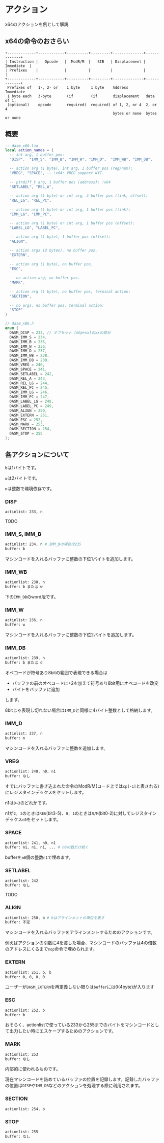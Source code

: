 # アクション

x64のアクションを例として解説

## x64の命令のおさらい

```
+-------------+------------+----------+---------+--------------+-------------+
| Instruction |   Opcode   |  ModR/M  |   SIB   | Displacement |  Immediate  |
| Prefixes    |            |          |         |              |             |
+-------------+------------+----------+---------+--------------+-------------+
 Prefixes of   1-, 2- or    1 byte     1 byte    Address        Immediate
 1 byte each   3-byte       (if        (if       displacement   data of 1,
 (optional)    opcode       required)  required) of 1, 2, or 4  2, or 4
                                                 bytes or none  bytes or none
```

## 概要

```lua
-- dasm_x86.lua
local action_names = {
  -- int arg, 1 buffer pos:
  "DISP",  "IMM_S", "IMM_B", "IMM_W", "IMM_D",  "IMM_WB", "IMM_DB",

  -- action arg (1 byte), int arg, 1 buffer pos (reg/num):
  "VREG", "SPACE", -- !x64: VREG support NYI.
  
  -- ptrdiff_t arg, 1 buffer pos (address): !x64
  "SETLABEL", "REL_A",
  
  -- action arg (1 byte) or int arg, 2 buffer pos (link, offset):
  "REL_LG", "REL_PC",
  
  -- action arg (1 byte) or int arg, 1 buffer pos (link):
  "IMM_LG", "IMM_PC",

  -- action arg (1 byte) or int arg, 1 buffer pos (offset):
  "LABEL_LG", "LABEL_PC",
  
  -- action arg (1 byte), 1 buffer pos (offset):
  "ALIGN",

  -- action args (2 bytes), no buffer pos.
  "EXTERN",
  
  -- action arg (1 byte), no buffer pos.
  "ESC",
  
  -- no action arg, no buffer pos.
  "MARK",
  
  -- action arg (1 byte), no buffer pos, terminal action:
  "SECTION",
  
  -- no args, no buffer pos, terminal action:
  "STOP"
}
```

```cpp
// dasm_x86.h
enum {
  DASM_DISP = 233, // オフセット [ebp+xx]のxxの部分
  DASM_IMM_S = 234,
  DASM_IMM_B = 235,
  DASM_IMM_W = 236,
  DASM_IMM_D = 237,
  DASM_IMM_WB = 238,
  DASM_IMM_DB = 239,
  DASM_VREG = 240,
  DASM_SPACE = 241,
  DASM_SETLABEL = 242,
  DASM_REL_A = 243,
  DASM_REL_LG = 244,
  DASM_REL_PC = 245,
  DASM_IMM_LG = 246,
  DASM_IMM_PC = 247,
  DASM_LABEL_LG = 248,
  DASM_LABEL_PC = 249,
  DASM_ALIGN = 250,
  DASM_EXTERN = 251,
  DASM_ESC = 252,
  DASM_MARK = 253,
  DASM_SECTION = 254,
  DASM_STOP = 255
};
```

## 各アクションについて

`b`は1バイトです。

`w`は2バイトです。

`n`は整数で環境依存です。

### DISP

```sh
actinlist: 233, n
```

TODO

### IMM_S, IMM_B

```sh
actinlist: 234, n # IMM_Bの場合は235
buffer: b
```

マシンコードを入れるバッファに整数の下位1バイトを追加します。

### IMM_WB

```sh
actionlist: 238, n
buffer: b または w
```

下の`IMM_DB`のword版です。

### IMM_W

```sh
actinlist: 236, n
buffer: w
```

マシンコードを入れるバッファに整数の下位2バイトを追加します。

### IMM_DB

```sh
actionlist: 239, n
buffer: b または d
```

オペコードが符号あり8bitの範囲で表現できる場合は

- バッファの前のオペコードに+2を加えて符号あり8bit用にオペコードを改変
- バイトをバッファに追加

します。

8bitじゃ表現し切れない場合は`IMM_D`と同様に4バイト整数として格納します。

### IMM_D

```sh
actinlist: 237, n
buffer: n
```

マシンコードを入れるバッファに整数を追加します。

### VREG

```sh
actionlist: 240, n0, n1
buffer: なし
```

すでにバッファに書き込まれた命令のModR/M(コード上では`cp[-1]`と表される)にレジスタインデックスをセットします。

n1は`0~3`のどれかです。

n1が`2, 3`のときは`REG`(bit3-5)、`0, 1`のときは`R/M`(bit0-2)に対してレジスタインデックス`n0`をセットします。


### SPACE

```sh
actionlist: 241, n0, n1
buffer: n1, n1, n1, ... # n0の数だけ続く
```

bufferを`n0`個の整数`n1`で埋めます。

### SETLABEL

```sh
actionlist: 242
buffer: なし
```

TODO

### ALIGN

```sh
actionlist: 250, b # bはアラインメントの単位を表す
buffer: 不定
```

マシンコードを入れるバッファをアラインメントするためのアクションです。

例えばアクションの引数に4を渡した場合、マシンコードのバッファは4の倍数のアドレスにくるまで`nop`命令で埋められます。

### EXTERN

```sh
actionlist: 251, b, b
buffer: 0, 0, 0, 0
```

ユーザーが`DASM_EXTERN`を再定義しない限りは`buffer`には0(4byte)が入ります

### ESC

```sh
actionlist: 252, b
buffer: b
```

おそらく、actionlistで使っている233から255までのバイトをマシンコードとして出力したい時にエスケープするためのアクションです。

### MARK

```sh
actionlist: 253
buffer: なし
```

内部的に使われるものです。

現在マシンコードを詰めているバッファの位置を記録します。記録したバッファの位置は`DISP`や`IMM_DB`などのアクションを処理する際に利用されます。

### SECTION

```sh
actionlist: 254, b
```

### STOP

```sh
actionlist: 255
buffer: なし
```

